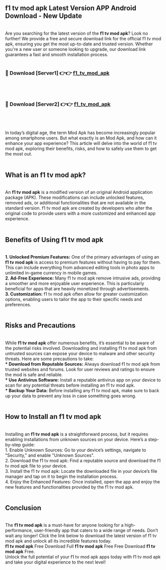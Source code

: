 ## f1 tv mod apk Latest Version APP Android Download - New Update
<br>
Are you searching for the latest version of the <strong>f1 tv mod apk</strong>? Look no further! We provide a free and secure download link for the official f1 tv mod apk, ensuring you get the most up-to-date and trusted version. Whether you're a new user or someone looking to upgrade, our download link guarantees a fast and smooth installation process.
<br>
<br>
<h3>🔴 Download [Server1] 👉👉 <a href="https://modyolo.store/f1+tv+mod+apk">f1_tv_mod_apk</a></h3><br>
<br>
<h3>🔴 Download [Server2] 👉👉 <a href="https://modyolo.store/f1+tv+mod+apk">f1_tv_mod_apk</a></h3><br>
<br>
<br>
In today’s digital age, the term Mod Apk has become increasingly popular among smartphone users. But what exactly is an Mod Apk, and how can it enhance your app experience? This article will delve into the world of f1 tv mod apk, exploring their benefits, risks, and how to safely use them to get the most out.
<br>
<br>
<h2>What is an f1 tv mod apk?</h2>
<br>
An <strong>f1 tv mod apk</strong> is a modified version of an original Android application package (APK). These modifications can include unlocked features, removed ads, or additional functionalities that are not available in the standard version. f1 tv mod apk are created by developers who alter the original code to provide users with a more customized and enhanced app experience.
<br>
<br>
<h2>Benefits of Using f1 tv mod apk</h2>
<br>
<strong> 1. Unlocked Premium Features:</strong> One of the primary advantages of using an <strong>f1 tv mod apk</strong> is access to premium features without having to pay for them. This can include everything from advanced editing tools in photo apps to unlimited in-game currency in mobile games.
<br>
<strong> 2. Ad-Free Experience:</strong> Many f1 tv mod apk remove intrusive ads, providing a smoother and more enjoyable user experience. This is particularly beneficial for apps that are heavily monetized through advertisements.
<br>
<strong> 3. Customization:</strong> f1 tv mod apk often allow for greater customization options, enabling users to tailor the app to their specific needs and preferences.
<br>
<br>
<h2>Risks and Precautions</h2>
<br>
While <strong>f1 tv mod apk</strong> offer numerous benefits, it’s essential to be aware of the potential risks involved. Downloading and installing f1 tv mod apk from untrusted sources can expose your device to malware and other security threats. Here are some precautions to take:
<br>
<strong> * Download from Reputable Sources:</strong> Always download f1 tv mod apk from trusted websites and forums. Look for user reviews and ratings to ensure the mod is safe and reliable.
<br>
<strong> * Use Antivirus Software:</strong> Install a reputable antivirus app on your device to scan for any potential threats before installing an f1 tv mod apk.
<br>
<strong> * Backup Your Data:</strong> Before installing any f1 tv mod apk, make sure to back up your data to prevent any loss in case something goes wrong.
<br>
<br>
<h2>How to Install an f1 tv mod apk</h2>
<br>
Installing an <strong>f1 tv mod apk</strong> is a straightforward process, but it requires enabling installations from unknown sources on your device. Here’s a step-by-step guide:
<br>
 1. Enable Unknown Sources: Go to your device’s settings, navigate to "Security," and enable "Unknown Sources".
<br>
 2. Download the f1 tv mod apk: Find a reputable source and download the f1 tv mod apk file to your device.
<br>
 3. Install the f1 tv mod apk: Locate the downloaded file in your device’s file manager and tap on it to begin the installation process.
<br>
 4. Enjoy the Enhanced Features: Once installed, open the app and enjoy the new features and functionalities provided by the f1 tv mod apk.
<br>
<br>
<h2><strong>Conclusion</strong></h2>
<br>
The <strong>f1 tv mod apk</strong> is a must-have for anyone looking for a high-performance, user-friendly app that caters to a wide range of needs. Don’t wait any longer! Click the link below to download the latest version of f1 tv mod apk and unlock all its incredible features today.
<br>
<strong>f1 tv mod apk</strong> Free Download Full <strong>f1 tv mod apk</strong> Free Free Download <strong>f1 tv mod apk</strong> Free.
<br>
Unlock the full potential of your f1 tv mod apk apps today with f1 tv mod apk and take your digital experience to the next level!